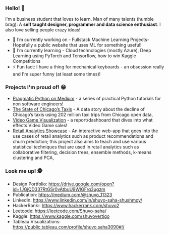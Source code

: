 ### Hello! 👋
I'm a business student that loves to learn. Man of many talents (humble brag): A **self taught designer, programmer and data science enthusiast**. I also love selling people crazy ideas!

- 🔭 I’m currently working on - Fullstack Machine Learning Projects- Hopefully a public website that uses ML for something useful!
- 🌱 I’m currently learning -  Cloud technologies (mostly Azure), Deep Learning using PyTorch and Tensorflow, how to win Kaggle Competitions
- ⚡ Fun fact: I have a thing for mechanical keyboards - an obsession really and I'm super funny (at least some times)!

### Projects I'm proud of! 😁
- [Pragmatic Python on Medium](https://medium.com/@shuvo_11323) - a series of practical Python tutorials for non software engineers!
- [The State of Chicago’s Taxis](https://public.tableau.com/app/profile/shuvo.saha3090/viz/ChicagoTripsVisualization/Story1) - A data story about the decline of Chicago’s taxis using 202 million taxi trips from Chicago open data,
- [Video Game Visualization](https://public.tableau.com/app/profile/shuvo.saha3090/viz/VGAnalysis/VGAnalysis) - a report/dashboard that dives into what effects Video Game sales!
- [Retail Analytics Showcase](https://github.com/Shuvo-saha/Retail-Analytics-Showcase) - An interactive web-app that goes into the use cases of retail analytics such as product recommendations and churn prediction; this project also aims to teach and use various statistical techniques that are used in retail analytics such as collaborative filtering, decision trees, ensemble methods, k-means clustering and PCA,

### Look me up! 🕵️ 
- Design Portfolio:  https://drive.google.com/open?id=1JGjQD337RtGSr0vAtbuU9WlGFrq3ugzm
- Publication: https://medium.com/@shuvo_11323
- LinkedIn: https://www.linkedin.com/in/shuvo-saha-shushmoy/
- HackerRank:: https://www.hackerrank.com/shuvo2 
- Leetcode: https://leetcode.com/Shuvo-saha/
- Kaggle: https://www.kaggle.com/shuvovertigo 
- Tableau Visualizations: https://public.tableau.com/profile/shuvo.saha3090#!/  

